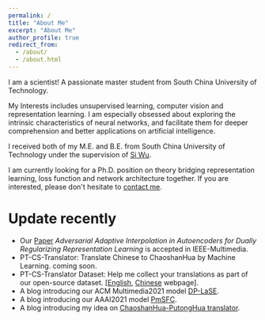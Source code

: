 ```yaml
---
permalink: /
title: "About Me"
excerpt: "About Me"
author_profile: true
redirect_from: 
  - /about/
  - /about.html
---
```

I am a scientist! A passionate master student from South China University of Technology.

My Interests includes unsupervised learning, computer vision and representation learning. I am especially obsessed about exploring the intrinsic characteristics of neural networks, and facilitate them for deeper comprehension and better applications on artificial intelligence.

I received both of my M.E. and B.E. from South China University of Technology under the supervision of [Si Wu](http://www2.scut.edu.cn/cs/2017/0129/c22285a327623/page.htm). 

I am currently looking for a Ph.D. position on theory bridging representation learning, loss function and network architecture together. If you are interested, please don't hesitate to [contact me](mailto:csliguanyue007@mail.scut.edu.cn). 

Update recently
======
- Our [Paper](https://ieeexplore.ieee.org/abstract/document/9706300) *Adversarial Adaptive Interpolation in Autoencoders for Dually Regularizing Representation Learning* is accepted in IEEE-Multimedia. 
- PT-CS-Translator: Translate Chinese to ChaoshanHua by Machine Learning. coming soon. 
- PT-CS-Translator Dataset: Help me collect your translations as part of our open-source dataset. [[English](https://demo.guanyueli.com/model/pt_cs_translator_eng), [Chinese](https://demo.guanyueli.com/model/pt_cs_translator) webpage]. 
- A blog introducing our ACM Multimedia2021 model [DP-LaSE](https://guanyueli.com/publication/multimedia2021). 
- A blog introducing our AAAI2021 model [PmSFC](https://guanyueli.com/publication/aaai2021). 
- A blog introducing my idea on [ChaoshanHua-PutongHua translator](https://guanyueli.com/how-to-translate-chaoshanhua-to-putonghua/). 

